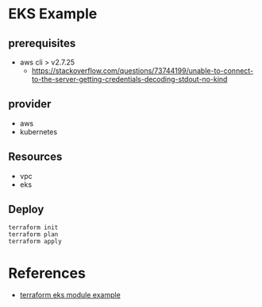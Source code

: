# EKS Example

## prerequisites

- aws cli > v2.7.25
  - https://stackoverflow.com/questions/73744199/unable-to-connect-to-the-server-getting-credentials-decoding-stdout-no-kind

## provider

- aws
- kubernetes

## Resources

- vpc
- eks

## Deploy

```shell
terraform init
terraform plan 
terraform apply
```

# References
- [terraform eks module example](https://github.com/terraform-aws-modules/terraform-aws-eks/tree/v19.21.0/examples/complete)
